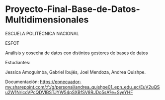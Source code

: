# Proyecto-Final-Base-de-Datos-Multidimensionales
ESCUELA POLITÉCNICA NACIONAL

ESFOT


Análisis y cosecha de datos con distintos gestores de bases de datos

Estudiantes:


Jessica Amoguimba,
Gabriel Ibujés,
Joel Mendoza,
Andrea Quishpe.


Documentación:
https://epnecuador-my.sharepoint.com/:f:/g/personal/andrea_quishpe01_epn_edu_ec/EuV2uQSu2W1NricoVPcQDVIBSTJYW54pSXBfSV8RJDo5sA?e=SyeYHF
